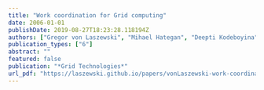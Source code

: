 ```yaml
---
title: "Work coordination for Grid computing"
date: 2006-01-01
publishDate: 2019-08-27T18:23:28.118194Z
authors: ["Gregor von Laszewski", "Mihael Hategan", "Deepti Kodeboyina"]
publication_types: ["6"]
abstract: ""
featured: false
publication: "*Grid Technologies*"
url_pdf: "https://laszewski.github.io/papers/vonLaszewski-work-coordination.pdf"
---
```


